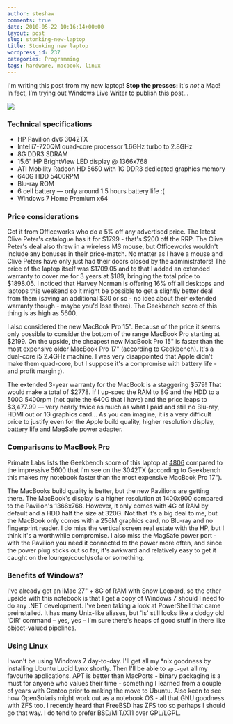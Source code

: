 ```yaml
---
author: steshaw
comments: true
date: 2010-05-22 10:16:14+00:00
layout: post
slug: stonking-new-laptop
title: Stonking new laptop
wordpress_id: 237
categories: Programming
tags: hardware, macbook, linux
---
```


I'm writing this post from my new laptop! **Stop the presses:** it's _not_ a
Mac! In fact, I’m trying out Windows Live Writer to publish this post…

![](/images/hp-pavilion-dv6.png)

### Technical specifications

* HP Pavilion dv6 3042TX
* Intel i7-720QM quad-core processor 1.6GHz turbo to 2.8GHz
* 8G DDR3 SDRAM
* 15.6" HP BrightView LED display @ 1366x768
* ATI Mobility Radeon HD 5650 with 1G DDR3 dedicated graphics memory
* 640G HDD 5400RPM
* Blu-ray ROM
* 6 cell battery — only around 1.5 hours battery life :(
* Windows 7 Home Premium x64

### Price considerations

Got it from Officeworks who do a 5% off any advertised price. The latest Clive
Peter's catalogue has it for $1799 - that's $200 off the RRP. The Clive Peter's
deal also threw in a wireless MS mouse, but Officeworks wouldn't include any
bonuses in their price-match. No matter as I have a mouse and Clive Peters have
only just had their doors closed by the administrators! The price of the laptop
itself was $1709.05 and to that I added an extended warranty to cover me for 3
years at $189, bringing the total price to $1898.05. I noticed that Harvey
Norman is offering 16% off all desktops and laptops this weekend so it might
be possible to get a slightly better deal from them (saving an additional $30
or so - no idea about their extended warranty though - maybe you'd lose there).
The Geekbench score of this thing is as high as 5600.

I also considered the new MacBook Pro 15". Because of the price it seems only
possible to consider the bottom of the range MacBook Pro starting at $2199. On
the upside, the cheapest new MacBook Pro 15" is faster than the most expensive
older MacBook Pro 17" (according to Geekbench). It's a dual-core i5 2.4GHz
machine. I was very disappointed that Apple didn't make them quad-core, but I
suppose it's a compromise with battery life - and profit margin ;).

The extended 3-year warranty for the MacBook is a
staggering $579! That would make a total of $2778. If I up-spec the RAM to 8G
and the HDD to a 500G 5400rpm (not quite the 640G that I have) and the price
leaps to $3,477.99 — very nearly twice as much as what I paid and still no
Blu-ray, HDMI out or 1G graphics card... As you can imagine, it is a very
difficult price to justify even for the Apple build quality, higher resolution
display, battery life and MagSafe power adapter.

### Comparisons to MacBook Pro

Primate
Labs lists the Geekbench score of this laptop at
[4806](http://www.primatelabs.ca/blog/2010/04/macbookpro-benchmarks/) compared
to the impressive 5600 that I'm see on the 3042TX (according to Geekbench this
makes my notebook faster than the most expensive MacBook Pro 17").

The MacBooks build quality is better, but the new Pavilions are getting there.
The MacBook's display is a higher resolution at 1400x900 compared to the Pavilion's 1366x768. However, it
only comes with 4G of RAM by default and a HDD half the size at 320G. Not that
it’s a big deal to me, but the MacBook only comes with a 256M graphics
card, no Blu-ray and no fingerprint reader. I do miss the vertical screen real
estate with the HP, but I think it's a worthwhile compromise. I also miss the
MagSafe power port - with the Pavilion you need it connected to the power more
often, and since the power plug sticks out so far, it's awkward and relatively
easy to get it caught on the lounge/couch/sofa or something.

### Benefits of Windows?

I've already got
an iMac 27" + 8G of RAM with Snow Leopard, so the other upside with this
notebook is that I get a copy of Windows 7 should I need to do any .NET
development.
I've been taking a look at PowerShell that came preinstalled. It has many
Unix-like aliases, but 'ls' still looks like a dodgy old 'DIR' command –
yes, yes – I'm sure there's heaps of good stuff in there like object-valued
pipelines.


### Using Linux

I won't be using Windows 7 day-to-day. I'll get all my \*nix goodness by
installing Ubuntu Lucid Lynx shortly. Then I'll be able to `apt-get` all my
favourite applications. APT is better than MacPorts - binary packaging is a
must for anyone who values their time - something I learned from a couple of
years with Gentoo prior to making the move to Ubuntu. Also keen to see how
OpenSolaris might work out as a notebook OS - all that GNU goodness with ZFS
too. I recently heard that FreeBSD has ZFS too so perhaps I should go that
way.  I do tend to prefer BSD/MIT/X11 over GPL/LGPL.
